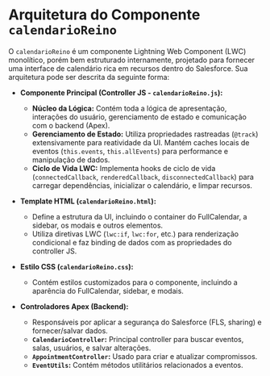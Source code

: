 # Arquitetura do Componente `calendarioReino`

O `calendarioReino` é um componente Lightning Web Component (LWC) monolítico, porém bem estruturado internamente, projetado para fornecer uma interface de calendário rica em recursos dentro do Salesforce. Sua arquitetura pode ser descrita da seguinte forma:

*   **Componente Principal (Controller JS - `calendarioReino.js`):**
    *   **Núcleo da Lógica:** Contém toda a lógica de apresentação, interações do usuário, gerenciamento de estado e comunicação com o backend (Apex).
    *   **Gerenciamento de Estado:** Utiliza propriedades rastreadas (`@track`) extensivamente para reatividade da UI. Mantém caches locais de eventos (`this.events`, `this.allEvents`) para performance e manipulação de dados.
    *   **Ciclo de Vida LWC:** Implementa hooks de ciclo de vida (`connectedCallback`, `renderedCallback`, `disconnectedCallback`) para carregar dependências, inicializar o calendário, e limpar recursos.

*   **Template HTML (`calendarioReino.html`):**
    *   Define a estrutura da UI, incluindo o container do FullCalendar, a sidebar, os modais e outros elementos.
    *   Utiliza diretivas LWC (`lwc:if`, `lwc:for`, etc.) para renderização condicional e faz binding de dados com as propriedades do controller JS.

*   **Estilo CSS (`calendarioReino.css`):**
    *   Contém estilos customizados para o componente, incluindo a aparência do FullCalendar, sidebar, e modais.

*   **Controladores Apex (Backend):**
    *   Responsáveis por aplicar a segurança do Salesforce (FLS, sharing) e fornecer/salvar dados.
    *   **`CalendarioController`:** Principal controller para buscar eventos, salas, usuários, e salvar alterações.
    *   **`AppointmentController`:** Usado para criar e atualizar compromissos.
    *   **`EventUtils`:** Contém métodos utilitários relacionados a eventos.

